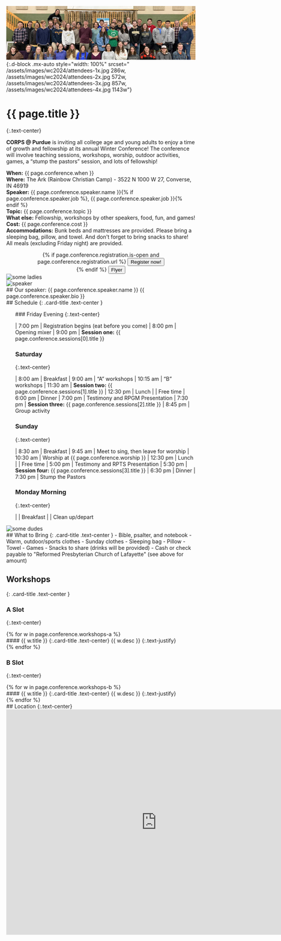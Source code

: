 ![banner](/assets/images/wc2024/attendees-fallback.jpg){:.d-block .mx-auto style="width: 100%" srcset="
/assets/images/wc2024/attendees-1x.jpg 286w,
/assets/images/wc2024/attendees-2x.jpg 572w,
/assets/images/wc2024/attendees-3x.jpg 857w,
/assets/images/wc2024/attendees-4x.jpg 1143w"}

# {{ page.title }}
{:.text-center}

<div class="card {% cycle "a", "b" %} shadow-lg" markdown="1">
<div class="row no-gutters">
<div class="col-md-8">
<div class="card-body" markdown="1">

**CORPS @ Purdue** is inviting all college age and young adults to enjoy a time of growth and fellowship at its annual Winter Conference! The conference will involve teaching sessions, workshops, worship, outdoor activities, games, a “stump the pastors” session, and lots of fellowship! 

**When:** {{ page.conference.when }}   
**Where:** The Ark (Rainbow Christian Camp) - 3522 N 1000 W 27, Converse, IN 46919  
**Speaker:** {{ page.conference.speaker.name }}{% if page.conference.speaker.job %}, {{ page.conference.speaker.job }}{% endif %}  
**Topic:** {{ page.conference.topic }}  
**What else:** Fellowship, workshops by other speakers, food, fun, and games!  
**Cost:** {{ page.conference.cost }}  
**Accommodations:** Bunk beds and mattresses are provided. Please bring a sleeping bag, pillow, and towel. And don't forget to bring snacks to share! All meals (excluding Friday night) are provided.

<center>
{% if page.conference.registration.is-open and page.conference.registration.url %}
<a href="{{ page.conference.registration.url }}"><button class="big-button m-2">Register now!</button></a>
<div style="width: 60px"></div>
{% endif %}
<a href="{{ page.conference.flyer.url }}"><button class="big-button m-2">Flyer</button></a>
</center>

</div>
</div>
<div class="col-md-4">
<img srcset="
/assets/images/wc2024/two_ladies-1x.jpg 579w,
/assets/images/wc2024/two_ladies-2x.jpg 1158w,
/assets/images/wc2024/two_ladies-3x.jpg 1737w,
/assets/images/wc2024/two_ladies-4x.jpg 2316w"
 src="/assets/images/wc2024/two_ladies-fallback.jpg" alt="some ladies" class="img-thumbnail card-img">
</div>
</div>
</div>

<div class="card {% cycle "a", "b" %} shadow-lg" markdown="1">
<div class="row no-gutters">
<div class="col-md-4">
<img srcset="{{ page.conference.speaker.pic-srcset }}" src="{{ page.conference.speaker.pic }}" alt="speaker" class="img-thumbnail card-img">
</div>
<div class="col-md-8">
<div class="card-body" markdown="1">
## Our speaker: {{ page.conference.speaker.name }}
{{ page.conference.speaker.bio }}
</div>
</div>
</div>
</div>

<div class="card {% cycle "a", "b" %} shadow-lg" markdown="1">
<div class="card-body" markdown="1">
## Schedule 
{: .card-title .text-center }
<ul class="schedule-container" markdown="1" style="list-style:none">
<li class="schedule-item" markdown="1">
### Friday Evening
{:.text-center}

| 7:00 <span>pm</span> | Registration begins (eat before you come)
| 8:00 <span>pm</span> | Opening mixer
| 9:00 <span>pm</span> | **Session one:** {{ page.conference.sessions[0].title }}

</li>
<li class="schedule-item" markdown="1">

### Saturday
{:.text-center}

|  8:00 <span>am</span> | Breakfast
|  9:00 <span>am</span> | “A” workshops
| 10:15 <span>am</span> | “B” workshops
| 11:30 <span>am</span> | **Session two:** {{ page.conference.sessions[1].title }}
| 12:30 <span>pm</span> | Lunch
|                     | Free time
|  6:00 <span>pm</span> | Dinner
|  7:00 <span>pm</span> | Testimony and RPGM Presentation
|  7:30 <span>pm</span> | **Session three:** {{ page.conference.sessions[2].title }}
|  8:45 <span>pm</span> | Group activity

</li>
<li class="schedule-item" markdown="1">

### Sunday
{:.text-center}

|  8:30 <span>am</span> | Breakfast
|  9:45 <span>am</span> | Meet to sing, then leave for worship
| 10:30 <span>am</span> | Worship at {{ page.conference.worship }}
| 12:30 <span>pm</span> | Lunch
|                     | Free time
|  5:00 <span>pm</span> | Testimony and RPTS Presentation
|  5:30 <span>pm</span> | **Session four:** {{ page.conference.sessions[3].title }}
|  6:30 <span>pm</span> | Dinner
|  7:30 <span>pm</span> | Stump the Pastors

</li>
<li class="schedule-item" markdown="1">

### Monday Morning
{:.text-center}

| | Breakfast
| | Clean up/depart

</li>
</ul>
</div>
</div>

<div class="card {% cycle "a", "b" %} shadow-lg" markdown="1">
<div class="row no-gutters">
<div class="col-md-4">
<img srcset="
/assets/images/wc2020/buncha_fellas-1x.jpg 926w,
/assets/images/wc2020/buncha_fellas-2x.jpg 1853w,
/assets/images/wc2020/buncha_fellas-3x.jpg 2779w,
/assets/images/wc2020/buncha_fellas-4x.jpg 3705w"
src="/assets/images/wc2020/buncha_fellas-fallback.jpg" alt="some dudes" class="img-thumbnail card-img">
</div>
<div class="col-md-8">
<div class="card-body" markdown="1">
## What to Bring
{: .card-title .text-center }
- Bible, psalter, and notebook
- Warm, outdoor/sports clothes
- Sunday clothes
- Sleeping bag
- Pillow
- Towel
- Games
- Snacks to share (drinks will be provided)
- Cash or check payable to "Reformed Presbyterian Church of Lafayette"  (see above for amount)
</div>
</div>
</div>
</div>

<div class="card {% cycle "a", "b" %} shadow-lg" markdown="1">
<div class="card-body" markdown="1">

## Workshops
{: .card-title .text-center }
### A Slot
{:.text-center}
<div class="workshop-container" markdown="1">
{% for w in page.conference.workshops-a %}
<div class="card shadow-sm" markdown="1">
<div class="workshop-item card-body" markdown="1">
#### {{ w.title }}
{:.card-title .text-center}
{{ w.desc }}
{:.text-justify}
</div>
</div>
{% endfor %}
</div>

### B Slot
{:.text-center}
<div class="workshop-container" markdown="1">
{% for w in page.conference.workshops-b %}
<div class="card" markdown="1">
<div class="workshop-item card-body" markdown="1">
#### {{ w.title }}
{:.card-title .text-center}
{{ w.desc }}
{:.text-justify}
</div>
</div>
{% endfor %}
</div>

</div>
</div>

<div class="card {% cycle "a", "b" %} shadow-lg" markdown="1">
<div class="card-body" markdown="1">
## Location
{:.text-center}

<div class="responsive-frame">
<iframe class="d-block mx-auto" src="https://www.google.com/maps/embed?pb=!1m18!1m12!1m3!1d3029.3044519228533!2d-85.86482868403698!3d40.60110597934402!2m3!1f0!2f0!3f0!3m2!1i1024!2i768!4f13.1!3m3!1m2!1s0x88145f277eb2b555%3A0x480444accabfa598!2sTHE%20ARK%20Christian%20Ministries!5e0!3m2!1sen!2sus!4v1604978892031!5m2!1sen!2sus" width="800" height="600" frameborder="0" style="border:0;" allowfullscreen="" aria-hidden="false" tabindex="0"></iframe>
</div>

</div>
</div>
